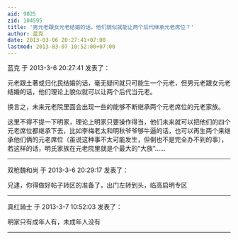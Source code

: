 ```yaml
---
aid: 9025
zid: 104595
title: '男元老跟女元老结婚的话，他们貌似就能让两个后代继承元老席位？'
author: 蓝克
date: 2013-03-06 20:27:41+07:00
lastmod: 2013-03-07 10:52:00+07:00
---
```


蓝克 于 2013-3-6 20:27:41 发表了：

元老跟土著或归化民结婚的话，毫无疑问就只可能生一个元老，但男元老跟女元老结婚的话，他们理论上貌似就可以让两个后代当元老。

换言之，未来元老院里面会出现一些的能够不断继承两个元老席位的元老家族。

这里不得不提一下明家，理论上明家只要操作得当，他们未来就可以把他们的四个元老席位都继承下去，比如李梅老太和明秋爷爷够牛逼的话，也可以再生两个来继承他们俩的元老席位（虽说这种事不太可能发生，但倒也不是完全办不到的事），若这样的话，明氏家族在元老院里就是个最大的“大族”……

---------

双枪魏和尚 于 2013-3-6 20:29:17 发表了：

兄逮，你得做好帖子转区的准备了，出门左转到头，临高启明专区

---------

真红骑士 于 2013-3-7 10:52:03 发表了：

明家只有成年人有，未成年人没有

---------

